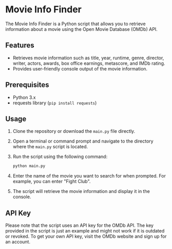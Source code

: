 # Movie Info Finder

The Movie Info Finder is a Python script that allows you to retrieve information about a movie using the Open Movie Database (OMDb) API.

## Features

- Retrieves movie information such as title, year, runtime, genre, director, writer, actors, awards, box office earnings, metascore, and IMDb rating.
- Provides user-friendly console output of the movie information.

## Prerequisites

- Python 3.x
- requests library (`pip install requests`)

## Usage

1. Clone the repository or download the `main.py` file directly.
2. Open a terminal or command prompt and navigate to the directory where the `main.py` script is located.
3. Run the script using the following command:

   ```bash
   python main.py
4. Enter the name of the movie you want to search for when prompted. For example, you can enter "Fight Club".
5. The script will retrieve the movie information and display it in the console.

## API Key
Please note that the script uses an API key for the OMDb API. The key provided in the script is just an example and might not work if it is outdated or revoked. To get your own API key, visit the OMDb website and sign up for an account.
